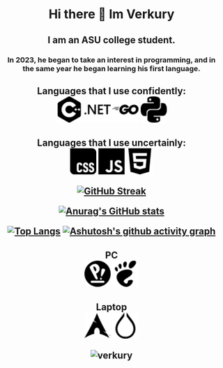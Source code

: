 <h1 align="center"> Hi there 👋 Im Verkury
<h2 align="center"> I am an ASU college student.
<h3 align="center"> In 2023, he began to take an interest in programming, and in the same year he began learning his first language.
<h2 align="center"> Languages that I use confidently:
<div align="centr">
        <img src="imgs/cplusplus.svg" width="60" height="60">
        <img src="imgs/dotnet.svg" width="60" height="60">
        <img src="imgs/go.svg" width="60" height="60">
        <img src="imgs/python.svg" width="60" height="60">
</div>
<h2 align="center"> Languages that I use uncertainly:
<div align="centr">
        <img src="imgs/css.svg" width="60" height="60">
        <img src="imgs/javascript.svg" width="60" height="60">
        <img src="imgs/html5.svg" width="60" height="60">
</div>

<div>


[![GitHub Streak](https://github-readme-streak-stats.herokuapp.com/?user=verkury&theme=dark)](https://git.io/streak-stats)
</div>

<div>

[![Anurag's GitHub stats](https://github-readme-stats.vercel.app/api?username=verkury&theme=dark)](https://github.com/anuraghazra/github-readme-stats)
</div>

[![Top Langs](https://github-readme-stats.vercel.app/api/top-langs/?username=verkury&theme=dark)](https://github.com/anuraghazra/github-readme-stats)
[![Ashutosh's github activity graph](https://github-readme-activity-graph.vercel.app/graph?username=verkury&theme=react-dark)](https://github.com/ashutosh00710/github-readme-activity-graph)

<h2 align="center"> PC
<div align="sentr">
    <img src="imgs/popos.svg" width="60" height="60">
    <img src="imgs/gnome.svg" width="60" height="60">
</div>
<h2 align="center"> Laptop
<div align="sentr">
    <img src="imgs/archlinux.svg" width="60" height="60">
    <img src="imgs/hyprland.svg" width="60" height="60">
</div>

<p align="center">
  <img src="https://komarev.com/ghpvc/?username=verkury&label=Profile%20views&color=0e75b6&style=flat" alt="verkury" />
</p>